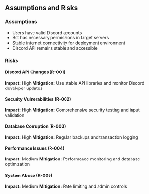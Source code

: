 ## Assumptions and Risks


### Assumptions
- Users have valid Discord accounts
- Bot has necessary permissions in target servers
- Stable internet connectivity for deployment environment
- Discord API remains stable and accessible

### Risks

#### Discord API Changes (R-001)
**Impact:** High
**Mitigation:** Use stable API libraries and monitor Discord developer updates

#### Security Vulnerabilities (R-002)
**Impact:** High
**Mitigation:** Comprehensive security testing and input validation

#### Database Corruption (R-003)
**Impact:** High
**Mitigation:** Regular backups and transaction logging

#### Performance Issues (R-004)
**Impact:** Medium
**Mitigation:** Performance monitoring and database optimization

#### System Abuse (R-005)
**Impact:** Medium
**Mitigation:** Rate limiting and admin controls